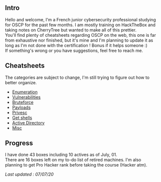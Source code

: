 ## Intro

Hello and welcome, I'm a French junior cybersecurity professional studying for OSCP for the past few months. I am mostly training on HackTheBox and taking notes on CherryTree but wanted to make all of this prettier.  
You'll find plenty of cheatsheets regarding OSCP on the web, this one is far from exhaustive nor finished, but it's mine and I'm planning to update it as long as I'm not done with the certification ! Bonus if it helps someone :)  
If something's wrong or you have suggestions, feel free to reach me.  

## Cheatsheets
The categories are subject to change, I'm still trying to figure out how to better organize.
- [Enumeration](https://0xa1d.github.io/cheatsheet#enumeration)
- [Vulnerabilities](https://0xa1d.github.io/cheatsheet#vulnerabilities)
- [Bruteforce](https://0xa1d.github.io/cheatsheet#bruteforce)
- [Payloads](https://0xa1d.github.io/cheatsheet#payloads)
- [Privesc](https://0xa1d.github.io/cheatsheet#privesc)
- [Get shells](https://0xa1d.github.io/cheatsheet#get-shells)
- [Active Directory](https://0xa1d.github.io/cheatsheet#active-directory)
- [Misc](https://0xa1d.github.io/cheatsheet#misc)

## Progress
I have done 43 boxes including 10 actives as of July, 01.  
There are 16 boxes left on my to-do list of retired machines. I'm also planning to get Pro Hacker rank before taking the course (Hacker atm).  


*Last updated : 07/07/20*
